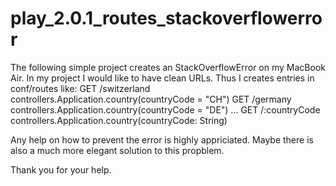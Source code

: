 play_2.0.1_routes_stackoverflowerror
====================================
The following simple project creates an StackOverflowError on my MacBook Air.
In my project I would like to have clean URLs. Thus I creates entries in conf/routes like:
GET   /switzerland  controllers.Application.country(countryCode = "CH")
GET   /germany      controllers.Application.country(countryCode = "DE")
...
GET   /:countryCode  controllers.Application.country(countryCode: String)


Any help on how to prevent the error is highly appriciated.
Maybe there is also a much more elegant solution to this propblem.

Thank you for your help.
